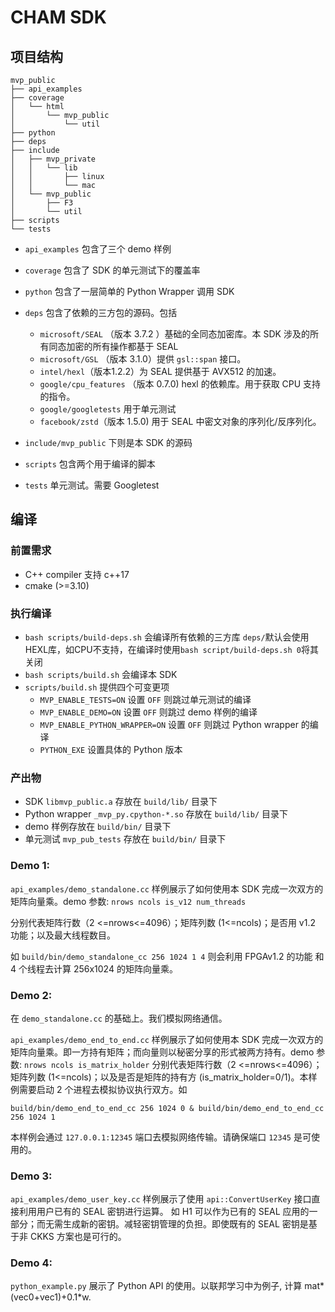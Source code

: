# CHAM SDK

## 项目结构

```
mvp_public
├── api_examples
├── coverage
│   └── html
│       └── mvp_public
│           └── util
├── python
├── deps
├── include
│   ├── mvp_private
│   │   └── lib
│   │       ├── linux
│   │       └── mac
│   └── mvp_public
│       ├── F3
│       └── util
├── scripts
└── tests

```

* `api_examples` 包含了三个 demo 样例
* `coverage` 包含了 SDK  的单元测试下的覆盖率
* `python` 包含了一层简单的 Python Wrapper 调用 SDK
* `deps` 包含了依赖的三方包的源码。包括
  * `microsoft/SEAL` （版本 3.7.2 ）基础的全同态加密库。本 SDK 涉及的所有同态加密的所有操作都基于 SEAL
  * `microsoft/GSL` （版本 3.1.0）提供 `gsl::span` 接口。
  * `intel/hexl`（版本1.2.2）为 SEAL 提供基于 AVX512 的加速。
  * `google/cpu_features` （版本 0.7.0) hexl 的依赖库。用于获取 CPU 支持的指令。
  * `google/googletests` 用于单元测试
  * `facebook/zstd`（版本 1.5.0) 用于 SEAL 中密文对象的序列化/反序列化。

* `include/mvp_public` 下则是本 SDK 的源码
* `scripts` 包含两个用于编译的脚本
* `tests` 单元测试。需要 Googletest

## 编译

### 前置需求
* C++ compiler 支持 c++17
* cmake (>=3.10)

### 执行编译
* `bash scripts/build-deps.sh` 会编译所有依赖的三方库 `deps/`默认会使用HEXL库，如CPU不支持，在编译时使用`bash script/build-deps.sh 0`将其关闭
* `bash scripts/build.sh` 会编译本 SDK
* `scripts/build.sh` 提供四个可变更项
  * `MVP_ENABLE_TESTS=ON` 设置 `OFF` 则跳过单元测试的编译
  * `MVP_ENABLE_DEMO=ON` 设置 `OFF` 则跳过 demo 样例的编译
  * `MVP_ENABLE_PYTHON_WRAPPER=ON` 设置 `OFF` 则跳过 Python wrapper 的编译
  * `PYTHON_EXE` 设置具体的 Python 版本

### 产出物

* SDK `libmvp_public.a` 存放在 `build/lib/` 目录下
* Python wrapper `_mvp_py.cpython-*.so` 存放在 `build/lib/` 目录下
* demo 样例存放在 `build/bin/` 目录下
* 单元测试 `mvp_pub_tests` 存放在 `build/bin/` 目录下

### Demo 1:

`api_examples/demo_standalone.cc` 样例展示了如何使用本 SDK 完成一次双方的矩阵向量乘。demo 参数: `nrows ncols is_v12 num_threads`

分别代表矩阵行数（2 <=nrows<=4096）；矩阵列数 (1<=ncols)；是否用 v1.2 功能；以及最大线程数目。

如 `build/bin/demo_standalone_cc 256 1024 1 4`  则会利用 FPGAv1.2 的功能 和 4 个线程去计算 256x1024 的矩阵向量乘。

### Demo 2:

在 `demo_standalone.cc`  的基础上。我们模拟网络通信。

`api_examples/demo_end_to_end.cc` 样例展示了如何使用本 SDK 完成一次双方的矩阵向量乘。即一方持有矩阵；而向量则以秘密分享的形式被两方持有。demo 参数: `nrows ncols is_matrix_holder` 分别代表矩阵行数（2 <=nrows<=4096）；矩阵列数 (1<=ncols)；以及是否是矩阵的持有方 (is_matrix_holder=0/1)。本样例需要启动 2 个进程去模拟协议执行双方。如

 `build/bin/demo_end_to_end_cc 256 1024 0 & build/bin/demo_end_to_end_cc 256 1024 1`

本样例会通过 `127.0.0.1:12345` 端口去模拟网络传输。请确保端口 `12345` 是可使用的。

### Demo 3:
`api_examples/demo_user_key.cc` 样例展示了使用 `api::ConvertUserKey` 接口直接利用用户已有的 SEAL 密钥进行运算。 如 H1 可以作为已有的 SEAL 应用的一部分；而无需生成新的密钥。减轻密钥管理的负担。即使既有的 SEAL 密钥是基于非 CKKS 方案也是可行的。

### Demo 4:
`python_example.py` 展示了 Python API 的使用。以联邦学习中为例子, 计算 mat*(vec0+vec1)+0.1*w.
